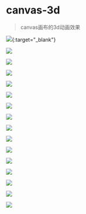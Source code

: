 # canvas-3d
>canvas画布的3d动画效果

[![](https://cm2655621.github.io/canvas-3d/images/3d-222.jpg)](https://cm2655621.github.io/canvas-3d/3d_222.html){:target="_blank"}

[![](https://cm2655621.github.io/canvas-3d/images/jq22-code1.jpg)](https://cm2655621.github.io/canvas-3d/jq22-code1.html)

[![](https://cm2655621.github.io/canvas-3d/images/jq22-code2.jpg)](https://cm2655621.github.io/canvas-3d/jq22-code2.html)

[![](https://cm2655621.github.io/canvas-3d/images/jq22-code3.jpg)](https://cm2655621.github.io/canvas-3d/jq22-code3.html)

[![](https://cm2655621.github.io/canvas-3d/images/jq22-code4.jpg)](https://cm2655621.github.io/canvas-3d/jq22-code4.html)

[![](https://cm2655621.github.io/canvas-3d/images/jq22-code5.jpg)](https://cm2655621.github.io/canvas-3d/jq22-code5.html)

[![](https://cm2655621.github.io/canvas-3d/images/jq22-code6.jpg)](https://cm2655621.github.io/canvas-3d/jq22-code6.html)

[![](https://cm2655621.github.io/canvas-3d/images/jq22-code7.jpg)](https://cm2655621.github.io/canvas-3d/jq22-code7.html)

[![](https://cm2655621.github.io/canvas-3d/images/jq22-code8.jpg)](https://cm2655621.github.io/canvas-3d/jq22-code8.html)

[![](https://cm2655621.github.io/canvas-3d/images/jq22-code9.jpg)](https://cm2655621.github.io/canvas-3d/jq22-code9.html)

[![](https://cm2655621.github.io/canvas-3d/images/jq22-code10.jpg)](https://cm2655621.github.io/canvas-3d/jq22-code10.html)

[![](https://cm2655621.github.io/canvas-3d/images/jq22-code11.jpg)](https://cm2655621.github.io/canvas-3d/jq22-code11.html)

[![](https://cm2655621.github.io/canvas-3d/images/jq22-code12.jpg)](https://cm2655621.github.io/canvas-3d/jq22-code12.html)

[![](https://cm2655621.github.io/canvas-3d/images/jq22-code13.jpg)](https://cm2655621.github.io/canvas-3d/jq22-code13.html)

[![](https://cm2655621.github.io/canvas-3d/images/jq22-code14.jpg)](https://cm2655621.github.io/canvas-3d/jq22-code14.html)

[![](https://cm2655621.github.io/canvas-3d/images/jq22-code15.jpg)](https://cm2655621.github.io/canvas-3d/jq22-code15.html)
